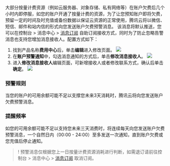 大部分按量计费资源（例如云服务器、对象存储、私有网络等）在账户欠费后几个小时内即停服，如您的账户开通了按量计费的资源，为了让您预知账户即将欠费，预留一定的时间及时充值或备份数据以保证云资源的正常使用，腾讯云将以微信、短信、邮件和站内信的形式向您发送账户欠费预警消息。
该消息将默认推送，您可以在控制台 > 消息中心 > [消息订阅](https://console.cloud.tencent.com/message/subscription) 自助订阅接收方式，同时为了防止忽略告警消息也支持您增加消息接收人。配置方式如下：
1. 找到产品名称**费用中心**后，单击**编辑**进入修改页面。
![](https://qcloudimg.tencent-cloud.cn/raw/2a26b64ce3fcbf551926a62c88084bb3.png)
2.	在**账户预警通知**中，勾选消息通知的方式后，单击**修改消息接收人**。
![](https://qcloudimg.tencent-cloud.cn/raw/b00ff2ff8509db69b7f83e59e9bf0cc4.png)
3. 进入**修改消息接收人**编辑页面，可新增接收人或者修改联系方式，确认后单击**确定**。
![](https://qcloudimg.tencent-cloud.cn/raw/1413d287893e9878769171eb0b35dce2.png)


### 预警规则
当您的账户的可用余额可能不足以支撑您未来3天消耗时，腾讯云将向您发送账户欠费预警消息。

### 提醒频率
如您的可用余额可能不足以支持您未来三天消费时，将连续每天向您发送账户欠费预警消息，一个自然日内（00:00 - 24:00）至多发送一次通知，直到账户欠费或您充值后停止通知。

>! 预警消息仅根据您上一日按量计费资源消耗进行判断，如需退订请前往控制台 > 消息中心 >  [消息订阅](https://console.cloud.tencent.com/message/subscription) 取消订阅。
>
